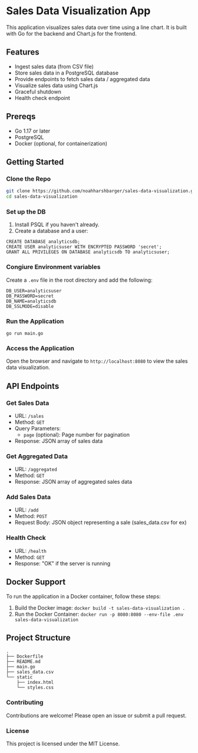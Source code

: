 # Sales Data Visualization App

This application visualizes sales data over time using a line chart. It is built with Go for the backend and Chart.js for the frontend.

## Features

- Ingest sales data (from CSV file)
- Store sales data in a PostgreSQL database
- Provide endpoints to fetch sales data / aggregated data
- Visualize sales data using Chart.js
- Graceful shutdown
- Health check endpoint

## Prereqs

- Go 1.17 or later
- PostgreSQL
- Docker (optional, for containerization)

## Getting Started

### Clone the Repo

```sh
git clone https://github.com/noahharshbarger/sales-data-visualization.git
cd sales-data-visualization
```

### Set up the DB

1. Install PSQL if you haven't already.
2. Create a database and a user:

```
CREATE DATABASE analyticsdb;
CREATE USER analyticsuser WITH ENCRYPTED PASSWORD 'secret';
GRANT ALL PRIVILEGES ON DATABASE analyticsdb TO analyticsuser;
```

### Congiure Environment variables
Create a `.env` file in the root directory and add the following:

```
DB_USER=analyticsuser
DB_PASSWORD=secret
DB_NAME=analyticsdb
DB_SSLMODE=disable
```

### Run the Application

`go run main.go`

### Access the Application

Open the browser and navigate to `http://localhost:8080` to view the sales data visualization.

## API Endpoints

### Get Sales Data

- URL: `/sales`
- Method: `GET`
- Query Parameters:
    - `page` (optional): Page number for pagination
- Response: JSON array of sales data

### Get Aggregated Data

- URL: `/aggregated`
- Method: `GET`
- Response: JSON array of aggregated sales data

### Add Sales Data
- URL: `/add`
- Method: `POST`
- Request Body: JSON object representing a sale (sales_data.csv for ex)

### Health Check
- URL: `/health`
- Method: `GET`
- Response: "OK" if the server is running

## Docker Support

To run the application in a Docker container, follow these steps:
1. Build the Docker image:
    `docker build -t sales-data-visualization .`
2. Run the Docker Container:
    `docker run -p 8080:8080 --env-file .env sales-data-visualization`

## Project Structure
```
.
├── Dockerfile
├── README.md
├── main.go
├── sales_data.csv
└── static
    ├── index.html
    └── styles.css
```

### Contributing

Contributions are welcome! Please open an issue or submit a pull request.

### License

This project is licensed under the MIT License.

